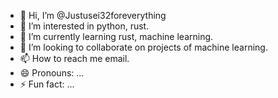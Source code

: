 - 👋 Hi, I’m @Justusei32foreverything
- 👀 I’m interested in python, rust.
- 🌱 I’m currently learning rust, machine learning.
- 💞️ I’m looking to collaborate on projects of machine learning.
- 📫 How to reach me email.
- 😄 Pronouns: ...
- ⚡ Fun fact: ...

<!---
Justusei32foreverything/Justusei32foreverything is a ✨ special ✨ repository because its `README.md` (this file) appears on your GitHub profile.
You can click the Preview link to take a look at your changes.
--->
